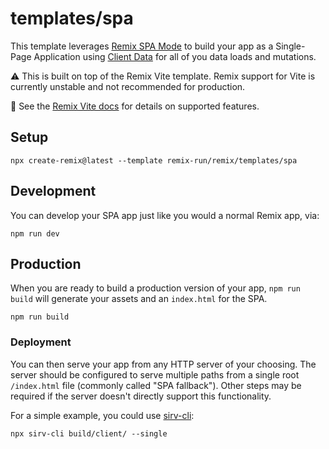 # templates/spa

This template leverages [Remix SPA Mode](https://remix.run/docs/en/main/future/spa-mode) to build your app as a Single-Page Application using [Client Data](https://remix.run/docs/en/main/guides/client-data) for all of you data loads and mutations.

⚠️ This is built on top of the Remix Vite template. Remix support for Vite is currently unstable and not recommended for production.

📖 See the [Remix Vite docs][remix-vite-docs] for details on supported features.

## Setup

```shellscript
npx create-remix@latest --template remix-run/remix/templates/spa
```

## Development

You can develop your SPA app just like you would a normal Remix app, via:

```shellscript
npm run dev
```

## Production

When you are ready to build a production version of your app, `npm run build` will generate your assets and an `index.html` for the SPA.

```shellscript
npm run build
```

### Deployment

You can then serve your app from any HTTP server of your choosing. The server should be configured to serve multiple paths from a single root `/index.html` file (commonly called "SPA fallback"). Other steps may be required if the server doesn't directly support this functionality.

For a simple example, you could use [sirv-cli](https://www.npmjs.com/package/sirv-cli):

```shellscript
npx sirv-cli build/client/ --single
```

[remix-vite-docs]: https://remix.run/docs/en/main/future/vite
